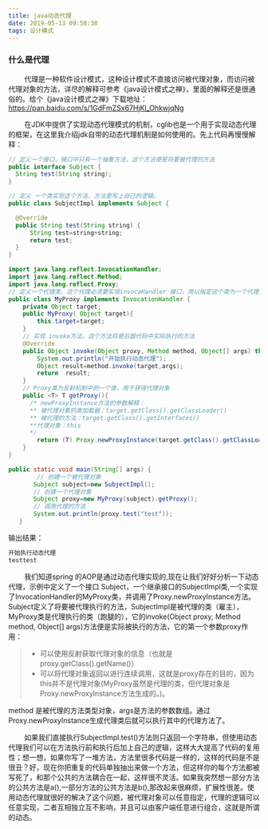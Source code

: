 ```yaml
---
title: java动态代理
date: 2019-05-13 09:58:38
tags: 设计模式
---
```


### 什么是代理
&emsp; &emsp;代理是一种软件设计模式，这种设计模式不直接访问被代理对象，而访问被代理对象的方法，详尽的解释可参考《java设计模式之禅》，里面的解释还是很通俗的。给个《java设计模式之禅》下载地址：https://pan.baidu.com/s/1GdFmZSx67HjKl_OhkwjqNg

&emsp; &emsp;在JDK中提供了实现动态代理模式的机制，cglib也是一个用于实现动态代理的框架，在这里我介绍jdk自带的动态代理机制是如何使用的。先上代码再慢慢解释：

<!--more-->

```java
// 定义一个接口，接口中只有一个抽象方法，这个方法便是将要被代理的方法
public interface Subject {
  String test(String string);
}

```

```java
// 定义 一个类实现这个方法，方法里写上自己的逻辑。
public class SubjectImpl implements Subject {

  @Override
  public String test(String string) {
      String test=string+string;
      return test;
  }
}
```

```java
import java.lang.reflect.InvocationHandler;
import java.lang.reflect.Method;
import java.lang.reflect.Proxy;
// 定义一个代理类，这个代理必须要实现invocaHandler 接口，用以指定这个类为一个代理类
public class MyProxy implements InvocationHandler {
    private Object target;
    public MyProxy( Object target){
        this.target=target;
    }
    // 实现 invoke方法，这个方法将是后面代码中实际执行的方法
    @Override
    public Object invoke(Object proxy, Method method, Object[] args) throws Throwable {
        System.out.println("开始执行动态代理");
        Object result=method.invoke(target,args);
        return  result;
    }
    // Proxy类为反射机制中的一个类，用于获得代理对象
    public <T> T getProxy(){
      /* newProxyInstance方法的参数解释：
      ** 被代理对象的类加载器：target.getClass().getClassLoader()
      ** 被代理的方法：target.getClass().getInterfaces()
      **代理对象：this
      */
        return (T) Proxy.newProxyInstance(target.getClass().getClassLoader(),target.getClass().getInterfaces(),this);
    }
}
```

```java
public static void main(String[] args) {
        // 创建一个被代理对象
       Subject subject=new SubjectImpl();
       // 创建一个代理对象
       Subject proxy=new MyProxy(subject).getProxy();
       // 调用代理的方法
       System.out.println(proxy.test("test"));
   }
```
输出结果：
```java
开始执行动态代理
testtest

```
&emsp; &emsp;我们知道spring 的AOP是通过动态代理实现的,现在让我们好好分析一下动态代理，示例中定义了一个接口 Subject，一个继承接口的SubjectImpl类,一个实现了InvocationHandler的MyProxy类，并调用了Proxy.newProxyInstance方法。Subject定义了将要被代理执行的方法，SubjectImpl是被代理的类（雇主），MyProxy类是代理执行的类（跑腿的），它的invoke(Object proxy, Method method, Object[] args)方法便是实际被执行的方法，它的第一个参数proxy作用：
> - 可以使用反射获取代理对象的信息（也就是proxy.getClass().getName()）
> - 可以将代理对象返回以进行连续调用，这就是proxy存在的目的，因为this并不是代理对象(MyProxy虽然是代理的类，但代理对象是 Proxy.newProxyInstance方法生成的。)。

method 是被代理的方法类型对象，args是方法的参数数组。通过Proxy.newProxyInstance生成代理类后就可以执行其中的代理方法了。


&emsp; &emsp;如果我们直接执行SubjectImpl.test()方法则只返回一个字符串，但使用动态代理我们可以在方法执行前和执行后加上自己的逻辑，这样大大提高了代码的复用性；想一想，如果你写了一堆方法，方法里很多代码是一样的，这样的代码是不是很丑？好，现在你把重复的代码单独抽出来做一个方法，但这样你的每个方法都被写死了，和那个公共的方法耦合在一起，这样很不灵活。如果我突然想一部分方法的公共方法是a(),一部分方法的公共方法是b(),那改起来很麻烦，扩展性很差。使用动态代理就很好的解决了这个问题，被代理对象可以任意指定，代理的逻辑可以任意实现，二者互相独立互不影响，并且可以由客户端任意进行组合，这就是所谓的动态。